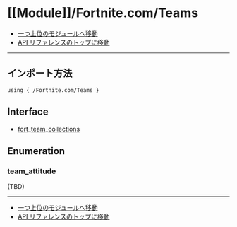 # [[Module]]/Fortnite.com/Teams

- [一つ上位のモジュールへ移動](../main.md)
- [API リファレンスのトップに移動](../../main.md)

---

## インポート方法

```verse
using { /Fortnite.com/Teams }
```

## Interface

- [fort_team_collections](./I_fort_team_collection/main.md)

## Enumeration

### team_attitude

(TBD)

---

- [一つ上位のモジュールへ移動](../main.md)
- [API リファレンスのトップに移動](../../main.md)
